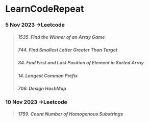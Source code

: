 # LearnCodeRepeat

###  5 Nov 2023 ->Leetcode
>  ##### 1535. Find the Winner of an Array Game  #####
>  ##### 744. Find Smallest Letter Greater Than Target  #####
>  ##### 34. Find First and Last Position of Element in Sorted Array  #####
>  ##### 14. Longest Common Prefix  #####
>  ##### 706. Design HashMap  #####

###  10 Nov 2023 ->Leetcode
>  ##### 1759. Count Number of Homogenous Substrings
